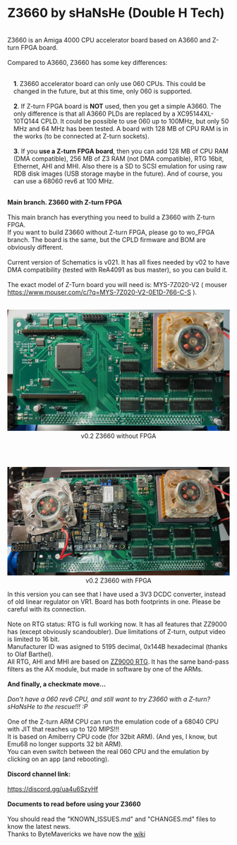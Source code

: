 # Z3660 by sHaNsHe (Double H Tech)

<br>Z3660 is an Amiga 4000 CPU accelerator board based on A3660 and Z-turn FPGA board.
<br>
<br>Compared to A3660, Z3660 has some key differences:
<br><p style="margin-left:1em;">
<br><b>1</b>. Z3660 accelerator board can only use 060 CPUs. This could be changed in the future, but at this time, only 060 is supported.
<br>
<br><b>2</b>. If Z-turn FPGA board is <b>NOT</b> used, then you get a simple A3660. The only difference is that all A3660 PLDs are replaced by a XC95144XL-10TQ144 CPLD. It could be possible to use 060 up to 100MHz, but only 50 MHz and 64 MHz has been tested. A board with 128 MB of CPU RAM is in the works (to be connected at Z-turn sockets).
<br>
<br><b>3</b>. If you <b>use a Z-turn FPGA board</b>, then you can add 128 MB of CPU RAM (DMA compatible), 256 MB of Z3 RAM (not DMA compatible), RTG 16bit, Ethernet, AHI and MHI. Also there is a SD to SCSI emulation for using raw RDB disk images (USB storage maybe in the future). And of course, you can use a 68060 rev6 at 100 MHz.
<br><p style="margin-left:0em;">
<br><b>Main branch. Z3660 with Z-turn FPGA</b>
<br>
<br>This main branch has everything you need to build a Z3660 with Z-turn FPGA.
<br>If you want to build Z3660 without Z-turn FPGA, please go to wo_FPGA branch. The board is the same, but the CPLD firmware and BOM are obviously different.
<br>
<br>Current version of Schematics is v021. It has all fixes needed by v02 to have DMA compatibility (tested with ReA4091 as bus master), so you can build it.
<br>
<br>The exact model of Z-Turn board you will need is: MYS-7Z020-V2 ( mouser https://www.mouser.com/c/?q=MYS-7Z020-V2-0E1D-766-C-S ).
<br>
<br><p style="text-align:center;"><img src="./Images/Z3660_top_v02.jpg" alt="Z3660_top_v02.jpg" style="width:800px;"><br>v0.2 Z3660 without FPGA</br></p>
<br>
<br><p style="text-align:center;"><img src="./Images/Z3660_ZTURN_top_v02.jpg" alt="Z3660_ZTURN_top_v02.jpg" style="width:800px;"><br>v0.2 Z3660 with FPGA</br></p>
In this version you can see that I have used a 3V3 DCDC converter, instead of old linear regulator on VR1. Board has both footprints in one. Please be careful with its connection.
<br>
<br>Note on RTG status: RTG is full working now. It has all features that ZZ9000 has (except obviously scandoubler). Due limitations of Z-turn, output video is limited to 16 bit.
<br>Manufacturer ID was asigned to 5195 decimal, 0x144B hexadecimal (thanks to Olaf Barthel).
<br>All RTG, AHI and MHI are based on [ZZ9000 RTG](https://source.mnt.re/explore).
It has the same band-pass filters as the AX module, but made in software by one of the ARMs.
<br>
<br><b>And finally, a checkmate move...</b>
<br>
<br><i>Don't have a 060 rev6 CPU, and still want to try Z3660 with a Z-turn?</i>
<br><i>sHaNsHe to the rescue!!! :P</i>
<br>
<br>One of the Z-turn ARM CPU can run the emulation code of a 68040 CPU with JIT that reaches up to 120 MIPS!!!<br>It is based on Amiberry CPU code (for 32bit ARM). (And yes, I know, but Emu68 no longer supports 32 bit ARM).
<br>You can even switch between the real 060 CPU and the emulation by clicking on an app (and rebooting).
<br>
<br><b>Discord channel link:</b>
<br><br>https://discord.gg/ua4u6SzyHf
<br>
<br><b>Documents to read before using your Z3660</b><br>
<br> You should read the "KNOWN_ISSUES.md" and "CHANGES.md" files to know the latest news.
<br> Thanks to ByteMavericks we have now the [wiki](https://github.com/shanshe/Z3660/wiki)
